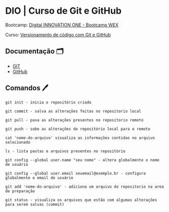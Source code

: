 
# DIO | Curso de Git e GitHub

Bootcamp:
[Digital INNOVATION ONE - Bootcamp WEX](https://web.dio.me/track/824331c4-b300-4f76-b29d-ce6c147932bf)

Curso:
[Versionamento de código com Git e GitHub](https://web.dio.me/course/versionamento-de-codigo-com-git-e-github/learning/f3cbaa66-efbd-4c25-842e-2069c188c066?back=/track/bootcamp-wex-desenvolvimento-net-e-qa&tab=undefined&moduleId=undefined)

## Documentação 🗂

- [GIT](https://git-scm.com/doc)
- [GitHub](https://docs.github.com/pt)

## Comandos 🖊

```
git init - inicia o repositório criado

git commit - salva as alterações feitas no repositorio local

git pull - puxa as alterações presentes no repositorio remoto

git push - sobe as alterações do repositório local para o remoto

cat 'nome-do-arquivo' visualiza as informações contidas no arquivo selecionado

ls - lista pastas e arquivos presentes no repositório

git config --global user.name "seu nome" - altera globalmente o nome de usuário

git config --global user.email seuemail@exemplo.br - configura globalmente o email do usuário

git add 'nome-do-arquivo' - adiciona um arquivo do repositorio na area de preparação

git status - visualiza os arquivos que estão com algumas alterações para serem salvas (commit)


